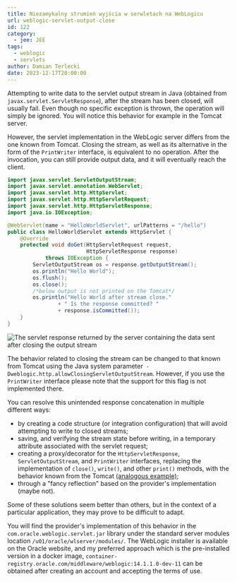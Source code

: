 ```yaml
---
title: Niezamykalny strumień wyjścia w serwletach na WebLogicu
url: weblogic-servlet-output-close
id: 122
category:
  - jee: JEE
tags:
  - weblogic
  - servlets
author: Damian Terlecki
date: 2023-12-17T20:00:00
---
```


Attempting to write data to the servlet output stream in Java (obtained from
`javax.servlet.ServletResponse`), after the stream has been closed, will usually fail. Even though no specific exception is
thrown, the operation will simply be ignored. You will notice this behavior for example in the Tomcat server.

However, the servlet implementation in the WebLogic server differs from the one known from Tomcat. Closing the
stream, as well as its alternative in the form of the `PrintWriter` interface, is equivalent to no operation. After the
invocation, you can still provide output data, and it will eventually reach the client.

```java
import javax.servlet.ServletOutputStream;
import javax.servlet.annotation.WebServlet;
import javax.servlet.http.HttpServlet;
import javax.servlet.http.HttpServletRequest;
import javax.servlet.http.HttpServletResponse;
import java.io.IOException;

@WebServlet(name = "HelloWorldServlet", urlPatterns = "/hello")
public class HelloWorldServlet extends HttpServlet {
    @Override
    protected void doGet(HttpServletRequest request,
                         HttpServletResponse response)
            throws IOException {
        ServletOutputStream os = response.getOutputStream();
        os.println("Hello World");
        os.flush();
        os.close();
        /*below output is not printed on the Tomcat*/
        os.println("Hello World after stream close."
                + " Is the response committed? "
                + response.isCommitted());
    }
}
```

<img src="/img/hq/weblogic-servlet-output-close.png" title="The response from the servlet returned by the server" alt="The servlet response returned by the server containing the data sent after closing the output stream">

The behavior related to closing the stream can be changed to that known from Tomcat using the Java system
parameter` -Dweblogic.http.allowClosingServletOutputStream`. However, if you use the `PrintWriter`
interface please note that the support for this flag is not implemented there.

You can resolve this unintended response concatenation in multiple different ways:
- by creating a code structure (or integration configuration) that will avoid attempting to write to closed streams;
- saving, and verifying the stream state before writing, in a temporary attribute associated with the servlet request;
- creating a proxy/decorator for the `HttpServletResponse`, `ServletOutputStream`, and `PrintWriter` interfaces,
  replacing the implementation of `close()`, `write()`, and other `print()` methods, with the behavior known from the Tomcat [(analogous example)](https://stackoverflow.com/questions/8933054/how-to-read-and-copy-the-http-servlet-response-output-stream-content-for-logging);
- through a "fancy reflection" based on the provider's implementation (maybe not).

Some of these solutions seem better than others, but in the context of a particular application, they may prove to be difficult to adapt.

You will find the provider's implementation of this behavior in the `com.oracle.weblogic.servlet.jar` library under the standard server modules location `/u01/oracle/wlserver/modules/`.
The WebLogic installer is available on the Oracle website, and my preferred approach which is the pre-installed version in a docker image,
`container-registry.oracle.com/middleware/weblogic:14.1.1.0-dev-11` can be obtained after creating an account and accepting the terms of use.